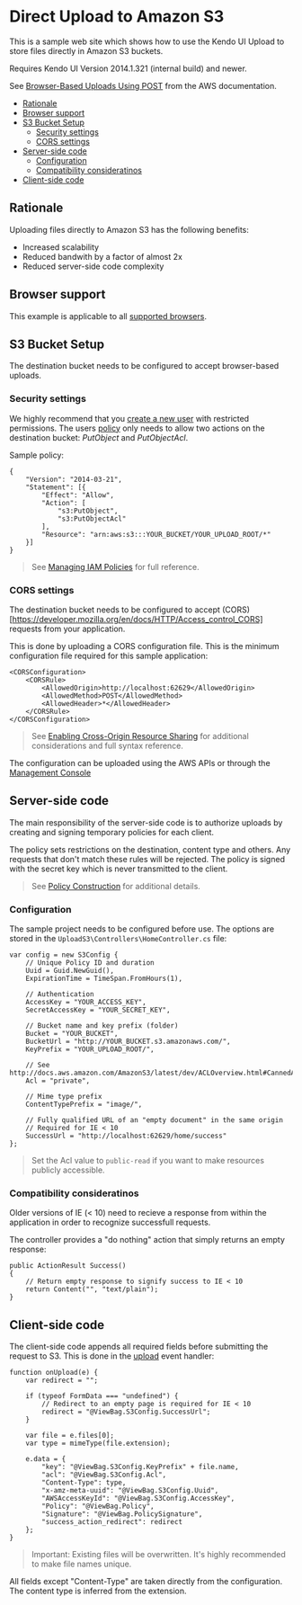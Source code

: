 
# Direct Upload to Amazon S3

This is a sample web site which shows how to use the Kendo UI Upload to store files directly in Amazon S3 buckets.

Requires Kendo UI Version 2014.1.321 (internal build) and newer.

See [Browser-Based Uploads Using POST](http://docs.aws.amazon.com/AmazonS3/latest/dev/UsingHTTPPOST.html) from the AWS documentation.

<!-- START doctoc generated TOC please keep comment here to allow auto update -->
<!-- DON'T EDIT THIS SECTION, INSTEAD RE-RUN doctoc TO UPDATE -->

- [Rationale](#rationale)
- [Browser support](#browser-support)
- [S3 Bucket Setup](#s3-bucket-setup)
    - [Security settings](#security-settings)
    - [CORS settings](#cors-settings)
- [Server-side code](#server-side-code)
    - [Configuration](#configuration)
    - [Compatibility consideratinos](#compatibility-consideratinos)
- [Client-side code](#client-side-code)

<!-- END doctoc generated TOC please keep comment here to allow auto update -->

## Rationale

Uploading files directly to Amazon S3 has the following benefits:

* Increased scalability
* Reduced bandwith by a factor of almost 2x
* Reduced server-side code complexity

## Browser support

This example is applicable to all [supported browsers](http://docs.telerik.com/kendo-ui/getting-started/web/upload/supported-browsers).

## S3 Bucket Setup

The destination bucket needs to be configured to accept browser-based uploads.

### Security settings

We highly recommend that you [create a new user](http://docs.aws.amazon.com/IAM/latest/UserGuide/Using_SettingUpUser.html) with restricted permissions.
The users [policy](http://docs.aws.amazon.com/IAM/latest/UserGuide/PoliciesOverview.html) only needs to allow two actions on the destination bucket: *PutObject* and *PutObjectAcl*.

Sample policy:

    {
		"Version": "2014-03-21",
		"Statement": [{
			"Effect": "Allow",
      		"Action": [
        		"s3:PutObject",
        		"s3:PutObjectAcl"
      		],
      		"Resource": "arn:aws:s3:::YOUR_BUCKET/YOUR_UPLOAD_ROOT/*"
    	}]
	}

> See [Managing IAM Policies](http://docs.aws.amazon.com/IAM/latest/UserGuide/ManagingPolicies.html) for full reference.

### CORS settings

The destination bucket needs to be configured to accept (CORS)[https://developer.mozilla.org/en/docs/HTTP/Access_control_CORS] requests from your application.

This is done by uploading a CORS configuration file. This is the minimum configuration file required for this sample application:

	<CORSConfiguration>
		<CORSRule>
			<AllowedOrigin>http://localhost:62629</AllowedOrigin>
			<AllowedMethod>POST</AllowedMethod>
   			<AllowedHeader>*</AllowedHeader>
 		</CORSRule>
	</CORSConfiguration>

> See [Enabling Cross-Origin Resource Sharing](http://docs.aws.amazon.com/AmazonS3/latest/dev/cors.html) for additional considerations and full syntax reference.

The configuration can be uploaded using the AWS APIs or through the [Management Console](http://docs.aws.amazon.com/AmazonS3/latest/UG/EditingBucketPermissions.html)

## Server-side code

The main responsibility of the server-side code is to authorize uploads by creating and signing temporary policies for each client.

The policy sets restrictions on the destination, content type and others. Any requests that don't match these rules will be rejected. The policy is signed with the secret key which is never transmitted to the client.

> See [Policy Construction](http://docs.aws.amazon.com/AmazonS3/latest/dev/HTTPPOSTForms.html#HTTPPOSTConstructPolicy) for additional details.

### Configuration

The sample project needs to be configured before use. The options are stored in the `UploadS3\Controllers\HomeController.cs` file:

    var config = new S3Config {
        // Unique Policy ID and duration
        Uuid = Guid.NewGuid(),
        ExpirationTime = TimeSpan.FromHours(1),

        // Authentication
        AccessKey = "YOUR_ACCESS_KEY",
        SecretAccessKey = "YOUR_SECRET_KEY",

        // Bucket name and key prefix (folder)
        Bucket = "YOUR_BUCKET",
        BucketUrl = "http://YOUR_BUCKET.s3.amazonaws.com/",
        KeyPrefix = "YOUR_UPLOAD_ROOT/",

        // See http://docs.aws.amazon.com/AmazonS3/latest/dev/ACLOverview.html#CannedACL
        Acl = "private",

        // Mime type prefix
        ContentTypePrefix = "image/",

        // Fully qualified URL of an "empty document" in the same origin
        // Required for IE < 10
        SuccessUrl = "http://localhost:62629/home/success"
    };

> Set the Acl value to `public-read` if you want to make resources publicly accessible.

### Compatibility consideratinos

Older versions of IE (< 10) need to recieve a response from within the application in order to recognize successfull requests.

The controller provides a "do nothing" action that simply returns an empty response:

    public ActionResult Success()
    {
        // Return empty response to signify success to IE < 10
        return Content("", "text/plain");
    }

## Client-side code

The client-side code appends all required fields before submitting the request to S3. This is done in the [upload](http://docs.telerik.com/kendo-ui/api/web/upload#events-upload) event handler:

    function onUpload(e) {
        var redirect = "";

        if (typeof FormData === "undefined") {
            // Redirect to an empty page is required for IE < 10
            redirect = "@ViewBag.S3Config.SuccessUrl";
        }

        var file = e.files[0];
        var type = mimeType(file.extension);

        e.data = {
            "key": "@ViewBag.S3Config.KeyPrefix" + file.name,
            "acl": "@ViewBag.S3Config.Acl",
            "Content-Type": type,
            "x-amz-meta-uuid": "@ViewBag.S3Config.Uuid",
            "AWSAccessKeyId": "@ViewBag.S3Config.AccessKey",
            "Policy": "@ViewBag.Policy",
            "Signature": "@ViewBag.PolicySignature",
            "success_action_redirect": redirect
        };
    }

> Important: Existing files will be overwritten. It's highly recommended to make file names unique.

All fields except "Content-Type" are taken directly from the configuration.
The content type is inferred from the extension.

